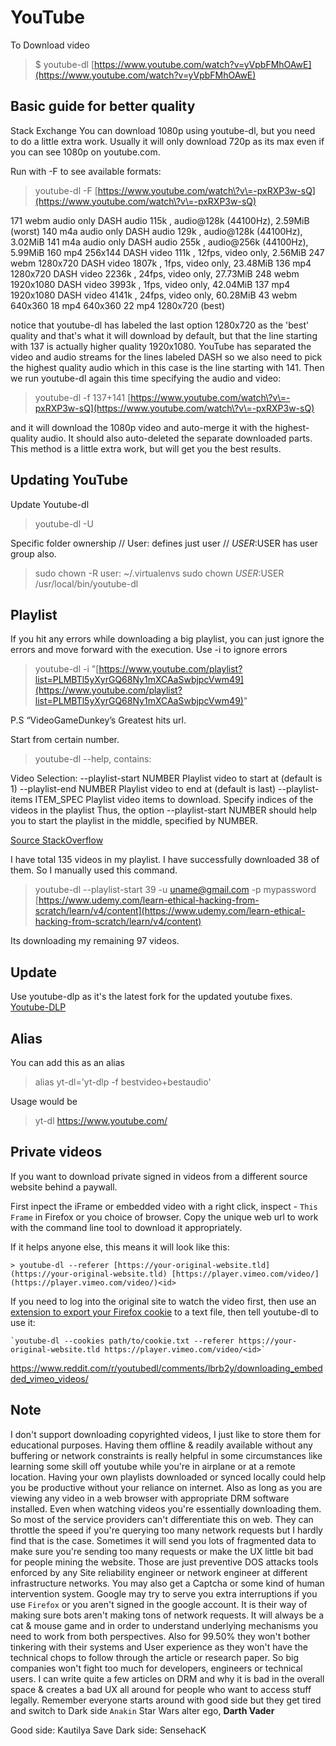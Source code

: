 # YouTube

To Download video

> $ youtube-dl [https://www.youtube.com/watch?v=yVpbFMhOAwE](https://www.youtube.com/watch?v=yVpbFMhOAwE)

## Basic guide for better quality

Stack Exchange You can download 1080p using youtube-dl, but you need to do a little extra work. Usually it will only download 720p as its max even if you can see 1080p on youtube.com.

Run with -F to see available formats:

> youtube-dl -F [https://www.youtube.com/watch\?v\=-pxRXP3w-sQ](https://www.youtube.com/watch\?v\=-pxRXP3w-sQ)

171 webm audio only DASH audio 115k , audio@128k \(44100Hz\), 2.59MiB \(worst\) 140 m4a audio only DASH audio 129k , audio@128k \(44100Hz\), 3.02MiB 141 m4a audio only DASH audio 255k , audio@256k \(44100Hz\), 5.99MiB 160 mp4 256x144 DASH video 111k , 12fps, video only, 2.56MiB 247 webm 1280x720 DASH video 1807k , 1fps, video only, 23.48MiB 136 mp4 1280x720 DASH video 2236k , 24fps, video only, 27.73MiB 248 webm 1920x1080 DASH video 3993k , 1fps, video only, 42.04MiB 137 mp4 1920x1080 DASH video 4141k , 24fps, video only, 60.28MiB 43 webm 640x360 18 mp4 640x360 22 mp4 1280x720 \(best\)

notice that youtube-dl has labeled the last option 1280x720 as the 'best' quality and that's what it will download by default, but that the line starting with 137 is actually higher quality 1920x1080. YouTube has separated the video and audio streams for the lines labeled DASH so we also need to pick the highest quality audio which in this case is the line starting with 141. Then we run youtube-dl again this time specifying the audio and video:

> youtube-dl -f 137+141 [https://www.youtube.com/watch\?v\=-pxRXP3w-sQ](https://www.youtube.com/watch\?v\=-pxRXP3w-sQ)

and it will download the 1080p video and auto-merge it with the highest-quality audio. It should also auto-deleted the separate downloaded parts. This method is a little extra work, but will get you the best results.

## Updating YouTube

Update Youtube-dl

> youtube-dl -U

Specific folder ownership // User: defines just user // $USER:$USER has user group also.

> sudo chown -R user: ~/.virtualenvs sudo chown $USER:$USER /usr/local/bin/youtube-dl

## Playlist

If you hit any errors while downloading a big playlist, you can just ignore the errors and move forward with the execution. Use -i to ignore errors

> youtube-dl -i "[https://www.youtube.com/playlist?list=PLMBTl5yXyrGQ68Ny1mXCAaSwbjpcVwm49](https://www.youtube.com/playlist?list=PLMBTl5yXyrGQ68Ny1mXCAaSwbjpcVwm49)"

P.S “VideoGameDunkey’s Greatest hits url.

Start from certain number.

> youtube-dl --help, contains:

Video Selection: --playlist-start NUMBER Playlist video to start at \(default is 1\) --playlist-end NUMBER Playlist video to end at \(default is last\) --playlist-items ITEM\_SPEC Playlist video items to download. Specify indices of the videos in the playlist Thus, the option --playlist-start NUMBER should help you to start the playlist in the middle, specified by NUMBER.

[Source StackOverflow](https://stackoverflow.com/questions/44610370/how-to-use-youtube-dl-script-to-download-starting-from-some-index-in-a-playlist)

I have total 135 videos in my playlist. I have successfully downloaded 38 of them. So I manually used this command.

> youtube-dl --playlist-start 39 -u uname@gmail.com -p mypassword [https://www.udemy.com/learn-ethical-hacking-from-scratch/learn/v4/content](https://www.udemy.com/learn-ethical-hacking-from-scratch/learn/v4/content)

Its downloading my remaining 97 videos.

## Update

Use youtube-dlp as it's the latest fork for the updated youtube fixes.
[Youtube-DLP](https://github.com/yt-dlp/yt-dlp/)

## Alias

You can add this as an alias

> alias yt-dl='yt-dlp -f bestvideo+bestaudio'

Usage would be 
> yt-dl https://www.youtube.com/


## Private videos

If you want to download private signed in videos from a different source website behind a paywall.

First inpect the iFrame or embedded video with a right click, inspect - `This Frame` in Firefox or you choice of browser. Copy the unique web url to work with the command line tool to download it appropriately.

If it helps anyone else, this means it will look like this:

```
> youtube-dl --referer [https://your-original-website.tld](https://your-original-website.tld) [https://player.vimeo.com/video/](https://player.vimeo.com/video/)<id>

```

If you need to log into the original site to watch the video first, then use an [extension to export your Firefox cookie](https://addons.mozilla.org/en-US/firefox/addon/cookies-txt/) to a text file, then tell youtube-dl to use it:

```
`youtube-dl --cookies path/to/cookie.txt --referer https://your-original-website.tld https://player.vimeo.com/video/<id>`
```

https://www.reddit.com/r/youtubedl/comments/lbrb2y/downloading_embedded_vimeo_videos/


## Note

I don't support downloading copyrighted videos, I just like to store them for educational purposes. Having them offline & readily available without any buffering or network constraints is really helpful in some circumstances like learning some skill off youtube while you're in airplane or at a remote location. Having your own playlists downloaded or synced locally could help you be productive without your reliance on internet.
Also as long as you are viewing any video in a web browser with appropriate DRM software installed. Even when watching videos you're essentially downloading them. So most of the service providers can't differentiate this on web. They can throttle the speed if you're querying too many network requests but I hardly find that is the case. Sometimes it will send you lots of fragmented data to make sure you're sending too many requests or make the UX little bit bad for people mining the website. Those are just preventive DOS attacks tools enforced by any Site reliability engineer or network engineer at different infrastructure networks. You may also get a Captcha or some kind of human intervention system. Google may try to serve you extra interruptions if you use `Firefox` or you aren't signed in the google account. It is their way of making sure bots aren't making tons of network requests.
It will always be a cat & mouse game and in order to understand underlying mechanisms you need to work from both perspectives.
Also for 99.50% they won't bother tinkering with their systems and User experience as they won't have the technical chops to follow through the article or research paper. So big companies won't fight too much for developers, engineers or technical users.
I can write quite a few articles on DRM and why it is bad in the overall space & creates a bad UX all around for people who want to access stuff legally. Remember everyone starts around with good side but they get tired and switch to Dark side `Anakin` Star Wars alter ego, **Darth Vader**

Good side: Kautilya Save
Dark side: SensehacK
